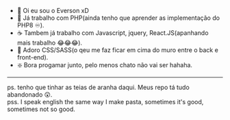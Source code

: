 - 👋 Oi eu sou o Everson xD
- 🐘 Já trabalho com PHP(ainda tenho que aprender as implementação do PHP8 ♾️).
- ☕ Tambem já trabalho com Javascript, jquery, React.JS(apanhando mais trabalho 😂😂😂).
- 🎨 Adoro CSS/SASS(o qeu me faz ficar em cima do muro entre o back e front-end).
- ❇️ Bora progamar junto, pelo menos chato não vai ser hahaha.

---
ps. tenho que tinhar as teias de aranha daqui. Meus repo tá tudo abandonado 😲.   
pss. I speak english the same way I make pasta, sometimes it's good, sometimes not so good.   
<!---
netrix1/netrix1 is a ✨ special ✨ repository because its `README.md` (this file) appears on your GitHub profile.
You can click the Preview link to take a look at your changes.
--->
<!--
Recuse Imitações
-->
